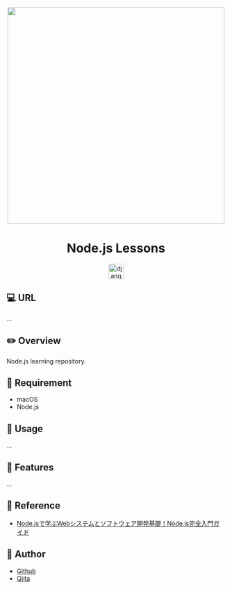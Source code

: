 <div align="center">
  <img src="https://user-images.githubusercontent.com/11171872/203345580-40a14fa9-b1f0-4c29-a042-138ff78f7d9b.jpg" width="500">
</div>

<h1 align="center">Node.js Lessons</h1>

<div align="center">
  <a href="https://nodejs.org/ja/" target="_blank">
    <img src="https://user-images.githubusercontent.com/11171872/182286544-bc445448-284c-451e-aa73-ed165c9b0d64.png" alt="django" height="35">
  </a>
</div>

## :computer: URL

...

## :pencil2: Overview

Node.js learning repository.

## :hammer: Requirement

- macOS
- Node.js

## :pushpin: Usage

...

## :railway_car: Features

...

## :green_book: Reference

- [Node.jsで学ぶWebシステムとソフトウェア開発基礎！Node.js完全入門ガイド](https://www.udemy.com/course/nodejs-comp-guide/)

## :hatching_chick: Author

- [Github](https://github.com/shumatsumoto)
- [Qiita](https://qiita.com/ShuMatsumoto)
